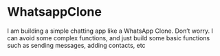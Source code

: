 # WhatsappClone
I am building a simple chatting app like a WhatsApp Clone. Don’t worry. I can avoid some complex functions, and just build some basic functions such as sending messages, adding contacts, etc
